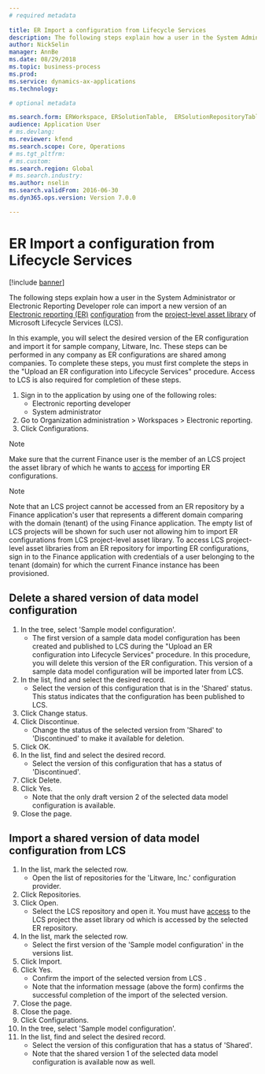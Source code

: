 ```yaml
--- 
# required metadata 
 
title: ER Import a configuration from Lifecycle Services
description: The following steps explain how a user in the System Administrator or Electronic Reporting Developer role can import a new version of an Electronic reporting (ER) configuration from Microsoft Lifecycle Services (LCS). 
author: NickSelin
manager: AnnBe 
ms.date: 08/29/2018
ms.topic: business-process 
ms.prod:  
ms.service: dynamics-ax-applications 
ms.technology:  

# optional metadata 

ms.search.form: ERWorkspace, ERSolutionTable,  ERSolutionRepositoryTable, ERSolutionImport   
audience: Application User 
# ms.devlang:  
ms.reviewer: kfend
ms.search.scope: Core, Operations 
# ms.tgt_pltfrm:  
# ms.custom:  
ms.search.region: Global
# ms.search.industry: 
ms.author: nselin
ms.search.validFrom: 2016-06-30 
ms.dyn365.ops.version: Version 7.0.0

---
```


# ER Import a configuration from Lifecycle Services

[!include [banner](../../includes/banner.md)]

The following steps explain how a user in the System Administrator or Electronic Reporting Developer role can import a new version of an [Electronic reporting (ER)](../general-electronic-reporting.md) [configuration](../general-electronic-reporting.md#Configuration) from the [project-level asset library](https://docs.microsoft.com/dynamics365/fin-ops-core/dev-itpro/lifecycle-services/asset-library) of Microsoft Lifecycle Services (LCS).

In this example, you will select the desired version of the ER configuration and import it for sample company, Litware, Inc. These steps can be performed in any company as ER configurations are shared among companies. To complete these steps, you must first complete the steps in the "Upload an ER configuration into Lifecycle Services" procedure. Access to LCS is also required for completion of these steps.

1. Sign in to the application by using one of the following roles:
    - Electronic reporting developer
    - System administrator
2. Go to Organization administration > Workspaces > Electronic reporting.
3. Click Configurations.

<a name="accessconditions"></a>
> [!NOTE]
> Make sure that the current Finance user is the member of an LCS project the asset library of which he wants to [access](https://docs.microsoft.com/dynamics365/fin-ops-core/dev-itpro/lifecycle-services/asset-library#asset-library-support) for importing ER configurations.

> [!NOTE]
> Note that an LCS project cannot be accessed from an ER repository by a Finance application's user that represents a different domain comparing with the domain (tenant) of the using Finance application. The empty list of LCS projects will be shown for such user not allowing him to import ER configurations from LCS project-level asset library. To access LCS project-level asset libraries from an ER repository for importing ER configurations, sign in to the Finance application with credentials of a user belonging to the tenant (domain) for which the current Finance instance has been provisioned.

## Delete a shared version of data model configuration
1. In the tree, select 'Sample model configuration'.
    * The first version of a sample data model configuration has been created and published to LCS during the "Upload an ER configuration into Lifecycle Services" procedure. In this procedure, you will delete this version of the ER configuration. This version of a sample data model configuration will be imported later from LCS.  
2. In the list, find and select the desired record.
    * Select the version of this configuration that is in the 'Shared' status. This status indicates that the configuration has been published to LCS.  
3. Click Change status.
4. Click Discontinue.
    * Change the status of the selected version from 'Shared' to 'Discontinued' to make it available for deletion.  
5. Click OK.
6. In the list, find and select the desired record.
    * Select the version of this configuration that has a status of 'Discontinued'.  
7. Click Delete.
8. Click Yes.
    * Note that the only draft version 2 of the selected data model configuration is available.  
9. Close the page.

## Import a shared version of data model configuration from LCS
1. In the list, mark the selected row.
    * Open the list of repositories for the 'Litware, Inc.' configuration provider.  
2. Click Repositories.
3. Click Open.
    * Select the LCS repository and open it. You must have [access](#accessconditions) to the LCS project the asset library od which is accessed by the selected ER repository.
4. In the list, mark the selected row.
    * Select the first version of the 'Sample model configuration' in the versions list.  
5. Click Import.
6. Click Yes.
    * Confirm the import of the selected version from LCS .  
    * Note that the information message (above the form) confirms the successful completion of the import of the selected version.  
7. Close the page.
8. Close the page.
9. Click Configurations.
10. In the tree, select 'Sample model configuration'.
11. In the list, find and select the desired record.
    * Select the version of this configuration that has a status of 'Shared'.  
    * Note that the shared version 1 of the selected data model configuration is available now as well.  

